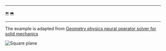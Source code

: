 ***
[⬅️](../021/README.md "Previous example")
[➡️](../023/README.md "Next example")
***

The example is adapted from [Geometry physics neural operator solver for solid mechanics](https://doi.org/10.1111/mice.13405)

![Square plane](square_plane_with_a_square_hole.png)
